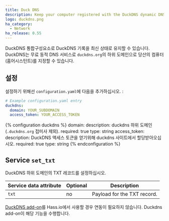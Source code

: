 ```yaml
---
title: Duck DNS
description: Keep your computer registered with the DuckDNS dynamic DNS.
logo: duckdns.png
ha_category:
  - Network
ha_release: 0.55
---
```


DuckDNS 통합구성요소로 DuckDNS 기록을 최신 상태로 유지할 수 있습니다. DuckDNS는 무료 동적 DNS 서비스로 `duckdns.org`의 하위 도메인으로 당산의 컴퓨터(홈어시스턴트)를 지정할 수 있습니다.

## 설정

설정하기 위해선 `configuration.yaml`에 다음을 추가하십시오. :

```yaml
# Example configuration.yaml entry
duckdns:
  domain: YOUR_SUBDOMAIN
  access_token: YOUR_ACCESS_TOKEN
```

{% configuration duckdns %}
  domain:
    description: duckdns 하위 도메인 (`.duckdns.org` 접미사 제외).
    required: true
    type: string
  access_token:
    description: DuckDNS 액세스 토큰을 얻기위해 duckdns 사이트에서 할당받아오십시오. 
    required: true
    type: string
{% endconfiguration %}

## Service `set_txt`

DuckDNS 하위 도메인의 TXT 레코드를 설정하십시오.

| Service data attribute | Optional | Description |
| ---------------------- | -------- | ----------- |
| `txt` | no | Payload for the TXT record. |


<div class='note'>

[DuckDNS add-on](/addons/duckdns/)를 Hass.io에서 사용할 경우 연동이 필요하지 않습니다. Duckdns add-on이 해당 기능을 수행합니다. 
</div>
